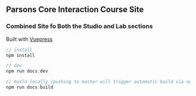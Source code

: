 ## Parsons Core Interaction Course Site

### Combined Site fo Both the Studio and Lab sections

Built with [Vuepress](https://vuepress.vuejs.org/)

```javascript
// install
npm install

// dev
npm run docs:dev

// build locally (pushing to master will trigger automatic build via netlify)
npm run docs:build
```
